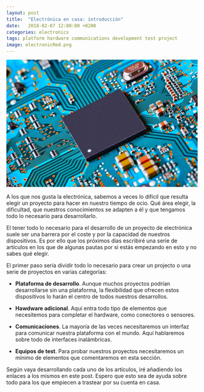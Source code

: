 ```yaml
---
layout: post
title:  "Electrónica en casa: introducción"
date:   2018-02-07 12:00:00 +0200
categories: electronics
tags: platform hardware communications development test project
image: electronicRed.png
---
```


![Big Bang recreation (CERN))](/assets/images/media/it-electronics.jpg)

A los que nos gusta la electrónica, sabemos a veces lo difícil que resulta elegir un proyecto para hacer en nuestro tiempo de ocio. Qué área elegir, la dificultad, que nuestros conocimientos se adapten a él y que tengamos todo lo necesario para desarrollarlo.

El tener todo lo necesario para el desarrollo de un proyecto de electrónica suele ser una barrera por el coste y por la capacidad de nuestros dispositivos. Es por ello que los próximos días escribiré una serie de artículos en los que de algunas pautas por si estás empezando en esto y no sabes qué elegir. 

El primer paso sería dividir todo lo necesario para crear un projecto o una serie de proyectos en varias categorías:

* **Plataforma de desarrollo**. Aunque muchos proyectos podrían desarrollarse sin una plataforma, la flexibilidad que ofrecen estos dispositivos lo harán el centro de todos nuestros desarrollos.

* **Hawdware adicional**. Aquí entra todo tipo de elementos que necesitemos para completar el hardware, como conectores o sensores.

* **Comunicaciones**. La mayoría de las veces necesitaremos un interfaz para comunicar nuestra plataforma con el mundo. Aquí hablaremos sobre todo de interfaces inalámbricas.

* **Equipos de test**. Para probar nuestros proyectos necesitaremos un mínimo de elementos que comentaremos en esta sección.

Según vaya desarrollando cada uno de los artículos, iré añadiendo los enlaces a los mismos en este post. Espero que esto sea de ayuda sobre todo para los que empiecen a trastear por su cuenta en casa.
